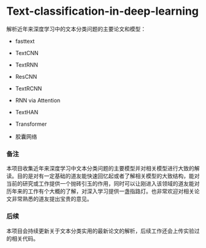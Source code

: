 # Text-classification-in-deep-learning
解析近年来深度学习中的文本分类问题的主要论文和模型：

* fasttext

* TextCNN

* TextRNN

* ResCNN

* TextRCNN

* RNN via Attention

* TextHAN

* Transformer

* 胶囊网络

  

### 备注

本项目收集近年来深度学习中文本分类问题的主要模型并对相关模型进行大致的解读。目的是对有一定基础的道友能快速回忆起或者了解相关模型的大致结构，能对当前的研究或工作提供一个抛砖引玉的作用，同时可以让刚进入该领域的道友能对历年来的工作有个大概的了解，对深入学习提供一盏指路灯。也非常欢迎对相关论文非常熟悉的道友提出宝贵的意见。



### 后续

本项目会持续更新关于文本分类实用的最新论文的解析，后续工作还会上传实验过的相关代码。